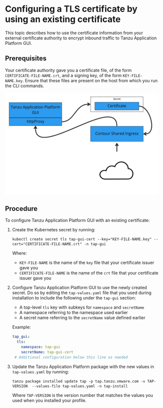 # Configuring a TLS certificate by using an existing certificate

This topic describes how to use the certificate information from your external certificate authority
to encrypt inbound traffic to Tanzu Application Platform GUI.

## <a id="prereqs"></a> Prerequisites

Your certificate authority gave you a certificate file, of the form `CERTIFICATE-FILE-NAME.crt`, and
a signing key, of the form `KEY-FILE-NAME.key`.
Ensure that these files are present on the host from which you run the CLI commands.

![Tanzu Application Platform TLS Diagram](images/TAP-GUI-TLS.jpg)

## <a id="procedure"></a> Procedure

To configure Tanzu Application Platform GUI with an existing certificate:

1. Create the Kubernetes secret by running:

    ```console
    kubectl create secret tls tap-gui-cert --key="KEY-FILE-NAME.key" --cert="CERTIFICATE-FILE-NAME.crt" -n tap-gui
    ```

    Where:

    - `KEY-FILE-NAME` is the name of the `key` file that your certificate issuer gave you
    - `CERTIFICATE-FILE-NAME` is the name of the `crt` file that your certificate issuer gave you

2. Configure Tanzu Application Platform GUI to use the newly created secret.
   Do so by editing the `tap-values.yaml` file that you used during installation to include the
   following under the `tap-gui` section:

   - A top-level `tls` key with subkeys for `namespace` and `secretName`
   - A namespace referring to the namespace used earlier
   - A secret name referring to the `secretName` value defined earlier

   Example:

   ```yaml
   tap_gui:
     tls:
       namespace: tap-gui
       secretName: tap-gui-cert
    # Additional configuration below this line as needed
   ```

3. Update the Tanzu Application Platform package with the new values in `tap-values.yaml` by running:

   ```console
   tanzu package installed update tap -p tap.tanzu.vmware.com -v TAP-VERSION  --values-file tap-values.yaml -n tap-install
   ```

   Where `TAP-VERSION` is the version number that matches the values you used when you installed your
   profile.
